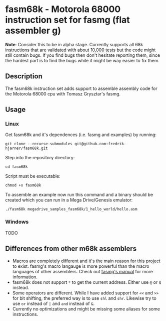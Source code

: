 # fasm68k - Motorola 68000 instruction set for fasmg (flat assembler g)

**Note**: Consider this to be in alpha stage. Currently supports all 68k
instructions that are validated with about [10,000 tests](https://raw.githubusercontent.com/fredrik-hjarner/fasm68k/refs/heads/master/src/tests/valid_instructions.asm)
but the code might still
contain bugs. If you find bugs then don't hesitate reporting them, since the
hardest part is to find the bugs while it might be way easier to fix them.

## Description

The fasm68k instruction set adds support to assemble assembly code for the
Motorola 68000 cpu with Tomasz Grysztar's fasmg.

## Usage

### Linux

Get fasm68k and it's dependences (i.e. fasmg and examples) by running:

`git clone --recurse-submodules git@github.com:fredrik-hjarner/fasm68k.git`

Step into the repository directory:

`cd fasm68k`

Script must be executable:

`chmod +x fasm68k`

To assemble an example now run this command and a binary should be created which you can run in a Mega Drive/Genesis emulator:

`./fasm68k megadrive_samples_fasm68k/1_hello_world/hello.asm`

### Windows

TODO

## Differences from other m68k assemblers

- Macros are completely different and it's the main reason for this project to
exist. fasmg's macro langauge is more powerful than the macro languages of other
assemblers. Check out [fasmg's manual](https://flatassembler.net/docs.php?article=fasmg_manual) for more information.
- fasm68k does not support `*` to get the current address. Either use `@` or `$`
instead.
- Some operators are different. While I have added support for `<<` and `>> `for
bit shifting, the preferred way is to use `shl` and `shr`. Likewise try to use
`or` instead of `|` and `and` instead of `&`.
- Currently no optimizations and might be missing some aliases for some
instructions.



